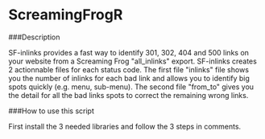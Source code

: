 # ScreamingFrogR

###Description

SF-inlinks provides a fast way to identify 301, 302, 404 and 500 links on your website from a Screaming Frog
"all_inlinks" export. SF-inlinks creates 2 actionnable files for each status code. The first file "inlinks" file shows you 
the number of inlinks for each bad link and allows you to identify big spots quickly (e.g. menu, sub-menu). The second file
"from_to" gives you the detail for all the bad links spots to correct the remaining wrong links.

###How to use this script

First install the 3 needed libraries and follow the 3 steps in comments.
